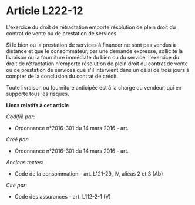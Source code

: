 # Article L222-12

L'exercice du droit de rétractation emporte résolution de plein droit du contrat de vente ou de prestation de services.

Si le bien ou la prestation de services à financer ne sont pas vendus à distance et que le consommateur, par une demande
expresse, sollicite la livraison ou la fourniture immédiate du bien ou du service, l'exercice du droit de rétractation
n'emporte résolution de plein droit du contrat de vente ou de prestation de services que s'il intervient dans un délai de
trois jours à compter de la conclusion du contrat de crédit.

Toute livraison ou fourniture anticipée est à la charge du vendeur, qui en supporte tous les risques.

**Liens relatifs à cet article**

_Codifié par_:

  - Ordonnance n°2016-301 du 14 mars 2016 - art.

_Créé par_:

  - Ordonnance n°2016-301 du 14 mars 2016 - art.

_Anciens textes_:

  - Code de la consommation - art. L121-29, IV, aliéas 2 et 3 (Ab)

_Cité par_:

  - Code des assurances - art. L112-2-1 (V)
